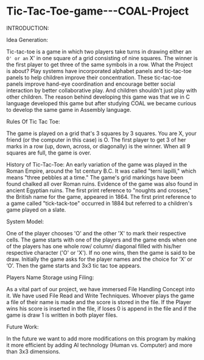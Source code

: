 ﻿# Tic-Tac-Toe-game---COAL-Project

INTRODUCTION:

Idea Generation:

Tic-tac-toe is a game in which two players take turns in drawing either an ` O' or an ` X' in one square of a grid consisting of nine squares. The winner is the first player to get three of the same symbols in a row. What the Project is about?
Play systems have incorporated alphabet panels and tic-tac-toe panels to help children improve their concentration. These tic-tac-toe panels improve hand-eye coordination and encourage better social interaction by better collaborative play. And children shouldn't just play with other children.
The reason behind developing this game was that we in C language developed this game but after studying COAL we became curious to develop the same game in Assembly language.

Rules Of Tic Tac Toe:

The game is played on a grid that's 3 squares by 3 squares.
You are X, your friend (or the computer in this case) is O.
The first player to get 3 of her marks in a row (up, down, across, or diagonally) is the winner.
When all 9 squares are full, the game is over.

History of Tic-Tac-Toe:
An early variation of the game was played in the Roman Empire, around the 1st century B.C. It was called "terni lapilli," which means "three pebbles at a time." The game's grid markings have been found chalked all over Roman ruins. Evidence of the game was also found in ancient Egyptian ruins.
The first print reference to "noughts and crosses," the British name for the game, appeared in 1864. The first print reference to a game called "tick-tack-toe" occurred in 1884 but referred to a children's game played on a slate.

System Model:

One of the player chooses 'O' and the other 'X' to mark their respective cells. The game starts with one of the players and the game ends when one of the players has one whole row/ column/ diagonal filled with his/her respective character ('O' or 'X'). If no one wins, then the game is said to be draw.
Initially the game asks for the player names and the choice for ‘X’ or ‘O’. Then the game starts and 3x3 tic tac toe appears.

Players Name Storage using Filing:

As a vital part of our project, we have immersed File Handling Concept into it.
We have used File Read and Write Techniques. Whoever plays the game a file of their name is made and the score is stored in the file. If the Player wins his score is inserted in the file, if loses 0 is append in the file and if the game is draw 1 is written in both player files. 

Future Work:

In the future we want to add more modifications on this program by making it more efficient by adding AI technology (Human vs. Computer) and more than 3x3 dimensions.
